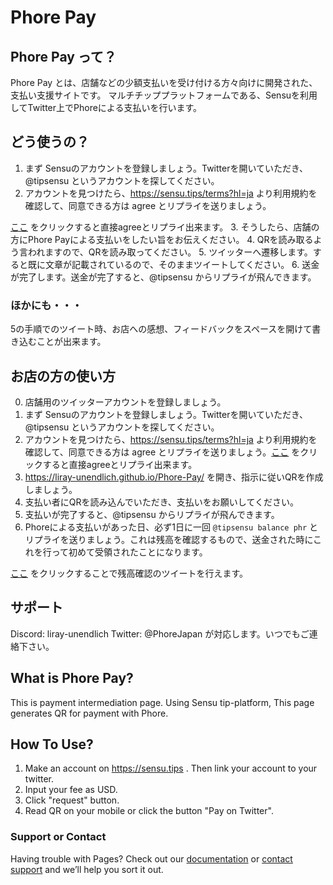 # Phore Pay

## Phore Pay って？
Phore Pay とは、店舗などの少額支払いを受け付ける方々向けに開発された、支払い支援サイトです。
マルチチッププラットフォームである、Sensuを利用してTwitter上でPhoreによる支払いを行います。

## どう使うの？
1. まず Sensuのアカウントを登録しましょう。Twitterを開いていただき、@tipsensu というアカウントを探してください。
2. アカウントを見つけたら、https://sensu.tips/terms?hl=ja より利用規約を確認して、同意できる方は agree とリプライを送りましょう。

[ここ](https://twitter.com/intent/tweet?&text=%40tipsensu%20agree) をクリックすると直接agreeとリプライ出来ます。
3. そうしたら、店舗の方にPhore Payによる支払いをしたい旨をお伝えください。
4. QRを読み取るよう言われますので、QRを読み取ってください。
5. ツイッターへ遷移します。すると既に文章が記載されているので、そのままツイートしてください。
6. 送金が完了します。送金が完了すると、@tipsensu からリプライが飛んできます。

### ほかにも・・・
5の手順でのツイート時、お店への感想、フィードバックをスペースを開けて書き込むことが出来ます。

## お店の方の使い方
0. 店舗用のツイッターアカウントを登録しましょう。
1. まず Sensuのアカウントを登録しましょう。Twitterを開いていただき、@tipsensu というアカウントを探してください。
2. アカウントを見つけたら、https://sensu.tips/terms?hl=ja より利用規約を確認して、同意できる方は agree とリプライを送りましょう。[ここ](https://twitter.com/intent/tweet?&text=%40tipsensu%20agree) をクリックすると直接agreeとリプライ出来ます。
3. https://liray-unendlich.github.io/Phore-Pay/ を開き、指示に従いQRを作成しましょう。
4. 支払い者にQRを読み込んでいただき、支払いをお願いしてください。
5. 支払いが完了すると、@tipsensu からリプライが飛んできます。
6. Phoreによる支払いがあった日、必ず1日に一回 `@tipsensu balance phr` とリプライを送りましょう。これは残高を確認するもので、送金された時にこれを行って初めて受領されたことになります。

[ここ](https://twitter.com/intent/tweet?&text=%40tipsensu%20balance%20phr) をクリックすることで残高確認のツイートを行えます。

## サポート
Discord: liray-unendlich
Twitter: @PhoreJapan
が対応します。いつでもご連絡下さい。

## What is Phore Pay?

This is payment intermediation page.
Using Sensu tip-platform, This page generates QR for payment with Phore.

## How To Use?

1. Make an account on https://sensu.tips . Then link your account to your twitter.
2. Input your fee as USD. 
3. Click "request" button.
4. Read QR on your mobile or click the button "Pay on Twitter".

### Support or Contact

Having trouble with Pages? Check out our [documentation](https://help.github.com/categories/github-pages-basics/) or [contact support](https://github.com/contact) and we’ll help you sort it out.
